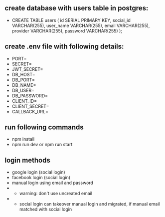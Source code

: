 ## create database with users table in postgres:

- CREATE TABLE users (
  id SERIAL PRIMARY KEY,
  social_id VARCHAR(255),
  user_name VARCHAR(255),
  email VARCHAR(255),
  provider VARCHAR(255),
  password VARCHAR(255)
  );

## create .env file with following details:

- PORT=
- SECRET=
- JWT_SECRET=
- DB_HOST=
- DB_PORT=
- DB_NAME=
- DB_USER=
- DB_PASSWORD=
- CLIENT_ID=
- CLIENT_SECRET=
- CALLBACK_URL=

## run following commands

- npm install
- npm run dev or npm run start

## login methods

- google login (social login)
- facebook login (social login)
- manual login using email and password
- - warning: don't use uncreated email
- - social login can takeover manual login and migrated, if manual email matched with social login
